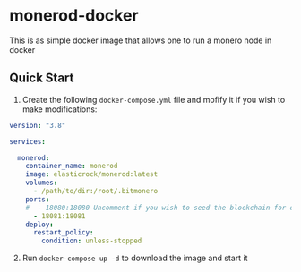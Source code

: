 # monerod-docker

This is as simple docker image that allows one to run a monero node in docker

## Quick Start

1. Create the following `docker-compose.yml` file and mofify it if you wish to make modifications:

```yaml
version: "3.8"

services:

  monerod:
    container_name: monerod
    image: elasticrock/monerod:latest
    volumes: 
      - /path/to/dir:/root/.bitmonero
    ports:
    #  - 18080:18080 Uncomment if you wish to seed the blockchain for others
      - 18081:18081
    deploy:
      restart_policy:
        condition: unless-stopped
```
2. Run `docker-compose up -d` to download the image and start it

